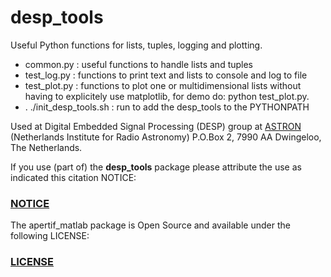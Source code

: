 # desp_tools

Useful Python functions for lists, tuples, logging and plotting.

* common.py : useful functions to handle lists and tuples
* test_log.py : functions to print text and lists to console and log to file
* test_plot.py : functions to plot one or multidimensional lists without having to explicitely use matplotlib, for demo do: python test_plot.py.
* . ./init_desp_tools.sh : run to add the desp_tools to the PYTHONPATH

Used at Digital Embedded Signal Processing (DESP) group at [ASTRON] (Netherlands Institute for Radio Astronomy) P.O.Box 2, 7990 AA Dwingeloo, The Netherlands.

If you use (part of) the **desp_tools** package please attribute the use as indicated this citation NOTICE:

### [NOTICE](NOTICE.md)

The apertif_matlab package is Open Source and available under the following LICENSE:

### [LICENSE](LICENSE.md)



[ASTRON]:https://www.astron.nl
